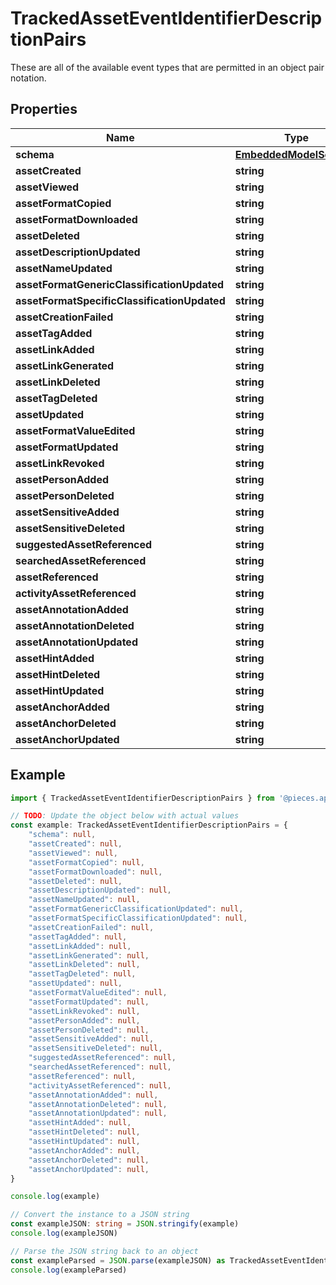 
# TrackedAssetEventIdentifierDescriptionPairs

These are all of the available event types that are permitted in an object pair notation.

## Properties

Name | Type
------------ | -------------
**schema** | [**EmbeddedModelSchema**](EmbeddedModelSchema)
**assetCreated** | **string**
**assetViewed** | **string**
**assetFormatCopied** | **string**
**assetFormatDownloaded** | **string**
**assetDeleted** | **string**
**assetDescriptionUpdated** | **string**
**assetNameUpdated** | **string**
**assetFormatGenericClassificationUpdated** | **string**
**assetFormatSpecificClassificationUpdated** | **string**
**assetCreationFailed** | **string**
**assetTagAdded** | **string**
**assetLinkAdded** | **string**
**assetLinkGenerated** | **string**
**assetLinkDeleted** | **string**
**assetTagDeleted** | **string**
**assetUpdated** | **string**
**assetFormatValueEdited** | **string**
**assetFormatUpdated** | **string**
**assetLinkRevoked** | **string**
**assetPersonAdded** | **string**
**assetPersonDeleted** | **string**
**assetSensitiveAdded** | **string**
**assetSensitiveDeleted** | **string**
**suggestedAssetReferenced** | **string**
**searchedAssetReferenced** | **string**
**assetReferenced** | **string**
**activityAssetReferenced** | **string**
**assetAnnotationAdded** | **string**
**assetAnnotationDeleted** | **string**
**assetAnnotationUpdated** | **string**
**assetHintAdded** | **string**
**assetHintDeleted** | **string**
**assetHintUpdated** | **string**
**assetAnchorAdded** | **string**
**assetAnchorDeleted** | **string**
**assetAnchorUpdated** | **string**

## Example

```typescript
import { TrackedAssetEventIdentifierDescriptionPairs } from '@pieces.app/pieces-os-client'

// TODO: Update the object below with actual values
const example: TrackedAssetEventIdentifierDescriptionPairs = {
    "schema": null,
    "assetCreated": null,
    "assetViewed": null,
    "assetFormatCopied": null,
    "assetFormatDownloaded": null,
    "assetDeleted": null,
    "assetDescriptionUpdated": null,
    "assetNameUpdated": null,
    "assetFormatGenericClassificationUpdated": null,
    "assetFormatSpecificClassificationUpdated": null,
    "assetCreationFailed": null,
    "assetTagAdded": null,
    "assetLinkAdded": null,
    "assetLinkGenerated": null,
    "assetLinkDeleted": null,
    "assetTagDeleted": null,
    "assetUpdated": null,
    "assetFormatValueEdited": null,
    "assetFormatUpdated": null,
    "assetLinkRevoked": null,
    "assetPersonAdded": null,
    "assetPersonDeleted": null,
    "assetSensitiveAdded": null,
    "assetSensitiveDeleted": null,
    "suggestedAssetReferenced": null,
    "searchedAssetReferenced": null,
    "assetReferenced": null,
    "activityAssetReferenced": null,
    "assetAnnotationAdded": null,
    "assetAnnotationDeleted": null,
    "assetAnnotationUpdated": null,
    "assetHintAdded": null,
    "assetHintDeleted": null,
    "assetHintUpdated": null,
    "assetAnchorAdded": null,
    "assetAnchorDeleted": null,
    "assetAnchorUpdated": null,
}

console.log(example)

// Convert the instance to a JSON string
const exampleJSON: string = JSON.stringify(example)
console.log(exampleJSON)

// Parse the JSON string back to an object
const exampleParsed = JSON.parse(exampleJSON) as TrackedAssetEventIdentifierDescriptionPairs
console.log(exampleParsed)
```


